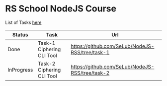 # RS School NodeJS Course

List of Tasks [here](https://github.com/rolling-scopes-school/basic-nodejs-course)


Status | Task | Url
-----|-----|--------
Done | Task-1 Ciphering CLI Tool | https://github.com/SeLub/NodeJS-RSS/tree/task-1
InProgress | Task-2 Ciphering CLI Tool | https://github.com/SeLub/NodeJS-RSS/tree/task-2
